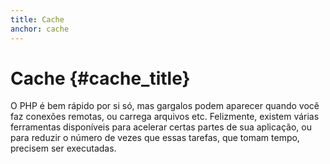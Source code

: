 ```yaml
---
title: Cache
anchor: cache
---
```


# Cache {#cache_title}

O PHP é bem rápido por si só, mas gargalos podem aparecer quando você faz conexões remotas, ou carrega arquivos etc.
Felizmente, existem várias ferramentas disponíveis para acelerar certas partes de sua aplicação, ou para reduzir o
número de vezes que essas tarefas, que tomam tempo, precisem ser executadas.